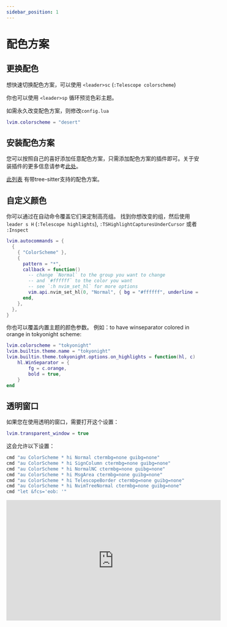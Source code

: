 ```yaml
---
sidebar_position: 1
---
```


# 配色方案

## 更换配色

想快速切换配色方案，可以使用 `<leader>sc` (`:Telescope colorscheme`)

你也可以使用 `<leader>sp` 循环预览色彩主题。

如需永久改变配色方案，则修改`config.lua`

```lua
lvim.colorscheme = "desert"
```

## 安装配色方案

您可以按照自己的喜好添加任意配色方案，只需添加配色方案的插件即可。关于安装插件的更多信息请参考[此处](../plugins/plugins.md)。

[此列表](https://github.com/rockerBOO/awesome-neovim#colorscheme) 有带tree-sitter支持的配色方案。


## 自定义颜色

你可以通过在自动命令覆盖它们来定制高亮组。
找到你想改变的组，然后使用 `leader s H` (`:Telescope highlights`),
`:TSHighlightCapturesUnderCursor` 或者 `:Inspect`

```lua
lvim.autocommands = {
  {
    { "ColorScheme" },
    {
      pattern = "*",
      callback = function()
        -- change `Normal` to the group you want to change
        -- and `#ffffff` to the color you want
        -- see `:h nvim_set_hl` for more options
        vim.api.nvim_set_hl(0, "Normal", { bg = "#ffffff", underline = false, bold = true })
      end,
    },
  },
}
```

你也可以覆盖内置主题的颜色参数。
例如：to have winseparator colored in orange in tokyonight scheme:

```lua
lvim.colorscheme = "tokyonight"
lvim.builtin.theme.name = "tokyonight"
lvim.builtin.theme.tokyonight.options.on_highlights = function(hl, c)
	hl.WinSeparator = {
		fg = c.orange,
		bold = true,
	}
end
```

## 透明窗口

如果您在使用透明的窗口，需要打开这个设置：

```lua
lvim.transparent_window = true
```

这会允许以下设置：

```lua
cmd "au ColorScheme * hi Normal ctermbg=none guibg=none"
cmd "au ColorScheme * hi SignColumn ctermbg=none guibg=none"
cmd "au ColorScheme * hi NormalNC ctermbg=none guibg=none"
cmd "au ColorScheme * hi MsgArea ctermbg=none guibg=none"
cmd "au ColorScheme * hi TelescopeBorder ctermbg=none guibg=none"
cmd "au ColorScheme * hi NvimTreeNormal ctermbg=none guibg=none"
cmd "let &fcs='eob: '"
```

<iframe width="560" height="315" src="https://www.youtube.com/embed/OOr1qM17Lds" title="YouTube video player" frameborder="0" allow="accelerometer; autoplay; clipboard-write; encrypted-media; gyroscope; picture-in-picture" allowfullscreen="1"></iframe>
